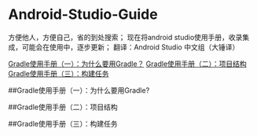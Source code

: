 Android-Studio-Guide
====================
方便他人，方便自己，省的到处搜索；
现在将android studio使用手册，收录集成，可能会在使用中，逐步更新；
翻译：Android Studio 中文组（大锤译）


[Gradle使用手册（一）：为什么要用Gradle？](#gradle1)
[Gradle使用手册（二）：项目结构](#gradle2)
[Gradle使用手册（三）：构建任务](#gradle3)

<a name="gradle1"/>

##Gradle使用手册（一）：为什么要用Gradle?

<a name="gradle2"/>

##Gradle使用手册（二）：项目结构

<a name="gradle3"/>

##Gradle使用手册（三）：构建任务
